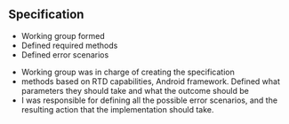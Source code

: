 ## Specification
* Working group formed
* Defined required methods
* Defined error scenarios

<aside class="notes">
<ul>
	<li>Working group was in charge of creating the specification</li>
	<li>methods based on RTD capabilities, Android framework. Defined what parameters they should take and what the outcome should be</li>
	<li>I was responsible for defining all the possible error scenarios, and the resulting action that the implementation should take.</li>
</ul>
</aside>